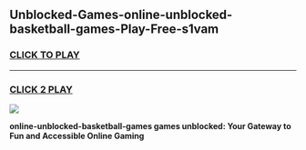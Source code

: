 
## Unblocked-Games-online-unblocked-basketball-games-Play-Free-s1vam
<h3>
<a href="https://premium76.site?title=online-unblocked-basketball-games&ref=10A">CLICK TO PLAY</a></h3>
<hr>

<h3>
<a href="https://premium76.site?title=online-unblocked-basketball-games&ref=10A">CLICK 2 PLAY</a>
  
</h3>

<a href="https://premium76.site?title=online-unblocked-basketball-games&ref=10A"><img src="https://clearcache.store/games.png"></a>


**online-unblocked-basketball-games games unblocked: Your Gateway to Fun and Accessible Online Gaming**
